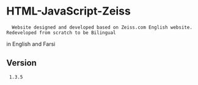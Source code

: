 # HTML-JavaScript-Zeiss
      Website designed and developed based on Zeiss.com English website. Redeveloped from scratch to be Bilingual 
   in English and Farsi
   
   
## Version
     1.3.5
